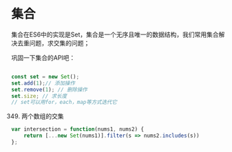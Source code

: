 # 集合

集合在ES6中的实现是Set，集合是一个无序且唯一的数据结构，我们常用集合解决去重问题，求交集的问题；

巩固一下集合的API吧：

```jsx

const set = new Set();
set.add(1);// 添加操作
set.remove(1); // 删除操作
set.size; // 求长度
// set可以用for，each，map等方式迭代它
```

349. 两个数组的交集

```jsx
var intersection = function(nums1, nums2) {
    return [...new Set(nums1)].filter(s => nums2.includes(s))
};
```